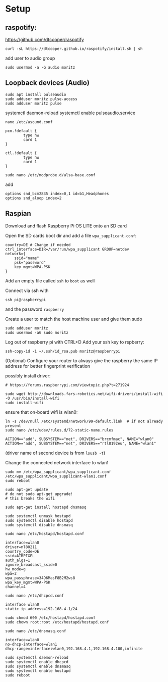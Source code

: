 # Setup

## raspotify:
https://github.com/dtcooper/raspotify
```
curl -sL https://dtcooper.github.io/raspotify/install.sh | sh
```

add user to audio group
```
sudo usermod -a -G audio moritz
```

## Loopback devices (Audio)

```
sudo apt install pulseaudio
sudo adduser moritz pulse-access 
sudo adduser moritz pulse
```


systemctl daemon-reload
systemctl enable pulseaudio.service


```
nano /etc/asound.conf
```

```
pcm.!default {
        type hw
        card 1
}

ctl.!default {
        type hw
        card 1
}
```

```
sudo nano /etc/modprobe.d/alsa-base.conf
```
add
```
options snd_bcm2835 index=0,1 id=b1,Headphones
options snd_aloop index=2
```


## Raspian

Download and flash Raspberry Pi OS LITE onto an SD card

Open the SD cards boot dir and add a file `wpa_supplicant.conf`:
```
country=DE # Change if needed
ctrl_interface=DIR=/var/run/wpa_supplicant GROUP=netdev
network={
    ssid="name"
    psk="password"
    key_mgmt=WPA-PSK
}
```

Add an empty file called `ssh` to `boot` as well

Connect via ssh with
```
ssh pi@raspberrypi
```
and the password `raspberry`

Create a user to match the host machine user and give them sudo

```
sudo adduser moritz
sudo usermod -aG sudo moritz
```

Log out of raspberry pi with CTRL+D
Add your ssh key to rspberry:
```
ssh-copy-id -i ~/.ssh/id_rsa.pub moritz@raspberrypi
```

(Optional) Configure your router to always give the raspberry the same IP address for better fingerprint verification

possibly install driver:
```
# https://forums.raspberrypi.com/viewtopic.php?t=271924

sudo wget http://downloads.fars-robotics.net/wifi-drivers/install-wifi -O /usr/bin/install-wifi
sudo install-wifi
```


ensure that on-board wifi is wlan0:
```
ln -s /dev/null /etc/systemd/network/99-default.link  # if not already present 
sudo nano /etc/udev/rules.d/72-static-name.rules
```
```
ACTION=="add", SUBSYSTEM=="net", DRIVERS=="brcmfmac", NAME="wlan0"
ACTION=="add", SUBSYSTEM=="net", DRIVERS=="rtl8192eu", NAME="wlan1"
```

(driver name of second device is from `lsusb -t`)


Change the connected network interface to wlan1
```
sudo mv /etc/wpa_supplicant/wpa_supplicant.conf /etc/wpa_supplicant/wpa_supplicant-wlan1.conf
sudo reboot
```

```
sudo apt-get update
# do not sudo apt-get upgrade!
# this breaks the wifi
```


```
sudo apt-get install hostapd dnsmasq
```

```
sudo systemctl unmask hostapd
sudo systemctl disable hostapd
sudo systemctl disable dnsmasq
```

```
sudo nano /etc/hostapd/hostapd.conf
```

```
interface=wlan0
driver=nl80211
country_code=DE
ssid=AIRPIXEL
auth_algs=1
ignore_broadcast_ssid=0
hw_mode=g
wpa=2
wpa_passphrase=34D6MasF8B2M2ws8
wpa_key_mgmt=WPA-PSK
channel=4
```

```
sudo nano /etc/dhcpcd.conf
```

```
interface wlan0
static ip_address=192.168.4.1/24
```

```
sudo chmod 600 /etc/hostapd/hostapd.conf
sudo chown root:root /etc/hostapd/hostapd.conf
```

```
sudo nano /etc/dnsmasq.conf
```
```
interface=wlan0
no-dhcp-interface=wlan1
dhcp-range=interface:wlan0,192.168.4.1,192.168.4.100,infinite
```

```
sudo systemctl daemon-reload
sudo systemctl enable dhcpcd
sudo systemctl enable dnsmasq
sudo systemctl enable hostapd
sudo reboot
```


